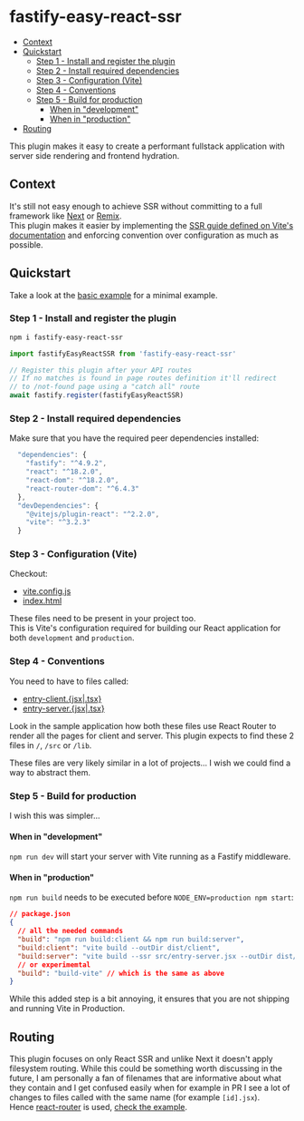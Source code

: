 # fastify-easy-react-ssr <!-- omit in toc -->

- [Context](#context)
- [Quickstart](#quickstart)
  - [Step 1 - Install and register the plugin](#step-1---install-and-register-the-plugin)
  - [Step 2 - Install required dependencies](#step-2---install-required-dependencies)
  - [Step 3 - Configuration (Vite)](#step-3---configuration-vite)
  - [Step 4 - Conventions](#step-4---conventions)
  - [Step 5 - Build for production](#step-5---build-for-production)
    - [When in "development"](#when-in-development)
    - [When in "production"](#when-in-production)
- [Routing](#routing)

This plugin makes it easy to create a performant fullstack application with server side rendering and frontend hydration.

## Context

It's still not easy enough to achieve SSR without committing to a full framework like [Next](https://nextjs.org) or [Remix](https://remix.run).  
This plugin makes it easier by implementing the [SSR guide defined on Vite's documentation](https://vitejs.dev/guide/ssr.html) and enforcing convention over configuration as much as possible.

## Quickstart

Take a look at the [basic example](./examples/basic/src/index.js) for a minimal example.

### Step 1 - Install and register the plugin

```bash
npm i fastify-easy-react-ssr
```

```js
import fastifyEasyReactSSR from 'fastify-easy-react-ssr'

// Register this plugin after your API routes
// If no matches is found in page routes definition it'll redirect
// to /not-found page using a "catch all" route
await fastify.register(fastifyEasyReactSSR)
```

### Step 2 - Install required dependencies

Make sure that you have the required peer dependencies installed:

```js
  "dependencies": {
    "fastify": "^4.9.2",
    "react": "^18.2.0",
    "react-dom": "^18.2.0",
    "react-router-dom": "^6.4.3"
  },
  "devDependencies": {
    "@vitejs/plugin-react": "^2.2.0",
    "vite": "^3.2.3"
  }
```

### Step 3 - Configuration (Vite)

Checkout:

* [vite.config.js](examples/basic/vite.config.js)
* [index.html](examples/basic/index.html)

These files need to be present in your project too.  
This is Vite's configuration required for building our React application for both `development` and `production`.

### Step 4 - Conventions

You need to have to files called:

* [entry-client.{jsx|.tsx}](examples/basic/src/entry-client.jsx)
* [entry-server.{jsx|.tsx}](examples/basic/src/entry-server.jsx)

Look in the sample application how both these files use React Router to render all the pages for client and server.
This plugin expects to find these 2 files in `/`, `/src` or `/lib`.

These files are very likely similar in a lot of projects... I wish we could find a way to abstract them.

### Step 5 - Build for production

I wish this was simpler...

#### When in "development"

`npm run dev` will start your server with Vite running as a Fastify middleware.

#### When in "production"

`npm run build` needs to be executed before `NODE_ENV=production npm start`:

```json
// package.json
{
  // all the needed commands
  "build": "npm run build:client && npm run build:server",
  "build:client": "vite build --outDir dist/client",
  "build:server": "vite build --ssr src/entry-server.jsx --outDir dist/server",
  // or experimemtal
  "build": "build-vite" // which is the same as above
}
```

While this added step is a bit annoying, it ensures that you are not shipping and running Vite in Production.

## Routing

This plugin focuses on only React SSR and unlike Next it doesn't apply filesystem routing.
While this could be something worth discussing in the future, I am personally a fan of filenames that are informative about what they contain and I get confused easily when for example in PR I see a lot of changes to files called with the same name (for example `[id].jsx`).  
Hence [react-router](https://reactrouter.com/en/main/guides/ssr) is used, [check the example](examples/basic/src/app.jsx).
